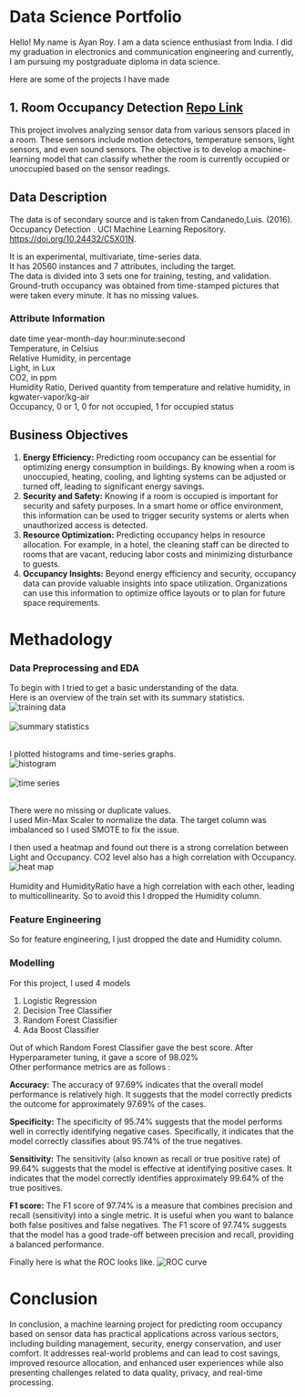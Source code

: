# Data Science Portfolio

Hello! My name is Ayan Roy. I am a data science enthusiast from India. I did my graduation in electronics and communication engineering and currently, I am pursuing my postgraduate diploma in data science. 

Here are some of the projects I have made

## 1. Room Occupancy Detection [Repo Link](https://github.com/AyanRoy22/Room_Occupancy_Detection)
This project involves analyzing sensor data from various sensors placed in a room. These sensors include motion detectors, temperature sensors, light sensors, and even sound sensors. The objective is to develop a machine-learning model that can classify whether the room is currently occupied or unoccupied based on the sensor readings. 

## Data Description
The data is of secondary source and is taken from
Candanedo,Luis. (2016). Occupancy Detection . UCI Machine Learning Repository.<br> https://doi.org/10.24432/C5X01N.

It is an experimental, multivariate, time-series data. <br>
It has 20560 instances and 7 attributes, including the target. <br>
The data is divided into 3 sets one for training, testing, and validation. Ground-truth occupancy was obtained from time-stamped pictures that were taken every minute.
It has no missing values.

### Attribute Information
date time year-month-day hour:minute:second <br>
Temperature, in Celsius <br>
Relative Humidity, in percentage <br>
Light, in Lux <br>
CO2, in ppm <br>
Humidity Ratio, Derived quantity from temperature and relative humidity, in kgwater-vapor/kg-air <br>
Occupancy, 0 or 1, 0 for not occupied, 1 for occupied status 

## Business Objectives
1. **Energy Efficiency:** Predicting room occupancy can be essential for optimizing energy consumption in buildings. By knowing when a room is unoccupied, heating, cooling, and lighting systems can be adjusted or turned off, leading to significant energy savings.
2. **Security and Safety:** Knowing if a room is occupied is important for security and safety purposes. In a smart home or office environment, this information can be used to trigger security systems or alerts when unauthorized access is detected.
3. **Resource Optimization:** Predicting occupancy helps in resource allocation. For example, in a hotel, the cleaning staff can be directed to rooms that are vacant, reducing labor costs and minimizing disturbance to guests.
4. **Occupancy Insights:** Beyond energy efficiency and security, occupancy data can provide valuable insights into space utilization. Organizations can use this information to optimize office layouts or to plan for future space requirements.

# Methadology
### Data Preprocessing and EDA
To begin with I tried to get a basic understanding of the data. <br>
Here is an overview of the train set with its summary statistics.
![training data](plots/data.png) <br><br>
![summary statistics](plots/descstats.png) <br><br>

I plotted histograms and time-series graphs.  
![histogram](plots/hist.png) <br><br>
![time series](plots/timeseries.png) <br><br>

There were no missing or duplicate values. <br>
I used Min-Max Scaler to normalize the data. The target column was imbalanced so I used SMOTE to fix the issue. 

I then used a heatmap and found out there is a strong correlation between Light and Occupancy. CO2 level also has a high correlation with Occupancy. <br>
![heat map](plots/heatmap.png) <br><br>
Humidity and HumidityRatio have a high correlation with each other, leading to multicollinearity. So to avoid this I dropped the Humidity column.

### Feature Engineering
So for feature engineering, I just dropped the date and Humidity column.

### Modelling
For this project, I used 4 models
1. Logistic Regression
2. Decision Tree Classifier 
3. Random Forest Classifier 
4. Ada Boost Classifier

Out of which Random Forest Classifier gave the best score. After Hyperparameter tuning, it gave a score of 98.02% <br>
Other performance metrics are as follows : 

**Accuracy:** The accuracy of 97.69% indicates that the overall model performance is relatively high. It suggests that the model correctly predicts the outcome for approximately 97.69% of the cases.<br>

**Specificity:** The specificity of 95.74% suggests that the model performs well in correctly identifying negative cases. Specifically, it indicates that the model correctly classifies about 95.74% of the true negatives.<br>

**Sensitivity:** The sensitivity (also known as recall or true positive rate) of 99.64% suggests that the model is effective at identifying positive cases. It indicates that the model correctly identifies approximately 99.64% of the true positives.<br>

**F1 score:** The F1 score of 97.74% is a measure that combines precision and recall (sensitivity) into a single metric. It is useful when you want to balance both false positives and false negatives. The F1 score of 97.74% suggests that the model has a good trade-off between precision and recall, providing a balanced performance.

Finally here is what the ROC looks like.
![ROC curve](plots/ROC.png)

# Conclusion
In conclusion, a machine learning project for predicting room occupancy based on sensor data has practical applications across various sectors, including building management, security, energy conservation, and user comfort. It addresses real-world problems and can lead to cost savings, improved resource allocation, and enhanced user experiences while also presenting challenges related to data quality, privacy, and real-time processing.

